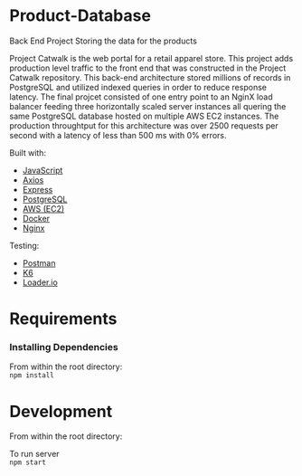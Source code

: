 # Product-Database
Back End Project
Storing the data for the products

Project Catwalk is the web portal for a retail apparel store.  This project adds production level traffic to the front end that was constructed in the Project Catwalk repository.  This back-end architecture stored millions of records in PostgreSQL and utilized indexed queries in order to reduce response latency.  The final projcet consisted of one entry point to an NginX load balancer feeding three horizontally scaled server instances all quering the same PostgreSQL database hosted on multiple AWS EC2 instances.  The production throughtput for this architecture was over 2500 requests per second with a latency of less than 500 ms with 0% errors.

Built with:
* [JavaScript](https://www.javascript.com/)
* [Axios](https://www.npmjs.com/package/axios)
* [Express](https://expressjs.com/)
* [PostgreSQL](https://www.postgresql.org/)
* [AWS (EC2)](https://aws.amazon.com/)
* [Docker](https://www.docker.com/)
* [Nginx](https://nginx.org/en/docs/)

Testing:
* [Postman](https://www.postman.com/)
* [K6](https://k6.io/)
* [Loader.io](https://loader.io/)

Requirements
=============
<h3>Installing Dependencies</h3>

From within the root directory:<br>
`npm install`

Development
=============
From within the root directory:

To run server<br>
`npm start`

